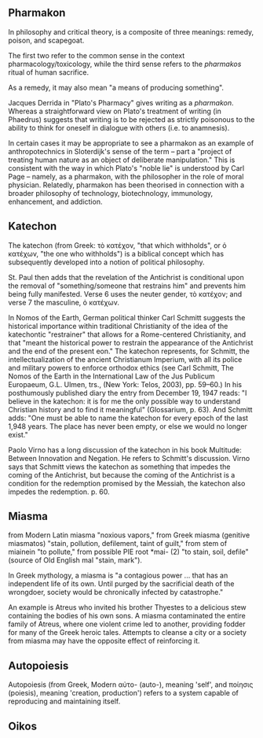 ## Pharmakon

In philosophy and critical theory, is a composite of three meanings: remedy, poison, and scapegoat.  

The first two refer to the common sense in the context pharmacology/toxicology, while the third sense refers to the *pharmakos* ritual of human sacrifice.

As a remedy, it may also mean "a means of producing something".

Jacques Derrida in "Plato's Pharmacy" gives writing as a *pharmakon*. Whereas a straightforward view on Plato's treatment of writing (in Phaedrus) suggests that writing is to be rejected as strictly poisonous to the ability to think for oneself in dialogue with others (i.e. to anamnesis).

In certain cases it may be appropriate to see a pharmakon as an example of anthropotechnics in Sloterdijk's sense of the term – part a "project of treating human nature as an object of deliberate manipulation." This is consistent with the way in which Plato's "noble lie" is understood by Carl Page – namely, as a pharmakon, with the philosopher in the role of moral physician. Relatedly, pharmakon has been theorised in connection with a broader philosophy of technology, biotechnology, immunology, enhancement, and addiction.




## Katechon

The katechon (from Greek: τὸ κατέχον, "that which withholds", or ὁ κατέχων, "the one who withholds") is a biblical concept which has subsequently developed into a notion of political philosophy.

St. Paul then adds that the revelation of the Antichrist is conditional upon the removal of "something/someone that restrains him" and prevents him being fully manifested. Verse 6 uses the neuter gender, τὸ κατέχον; and verse 7 the masculine, ὁ κατέχων.

In Nomos of the Earth, German political thinker Carl Schmitt suggests the historical importance within traditional Christianity of the idea of the katechontic "restrainer" that allows for a Rome-centered Christianity, and that "meant the historical power to restrain the appearance of the Antichrist and the end of the present eon." The katechon represents, for Schmitt, the intellectualization of the ancient Christianum Imperium, with all its police and military powers to enforce orthodox ethics (see Carl Schmitt, The Nomos of the Earth in the International Law of the Jus Publicum Europaeum, G.L. Ulmen, trs., (New York: Telos, 2003), pp. 59–60.) In his posthumously published diary the entry from December 19, 1947 reads: "I believe in the katechon: it is for me the only possible way to understand Christian history and to find it meaningful" (Glossarium, p. 63). And Schmitt adds: "One must be able to name the katechon for every epoch of the last 1,948 years. The place has never been empty, or else we would no longer exist."

Paolo Virno has a long discussion of the katechon in his book Multitude: Between Innovation and Negation. He refers to Schmitt's discussion. Virno says that Schmitt views the katechon as something that impedes the coming of the Antichrist, but because the coming of the Antichrist is a condition for the redemption promised by the Messiah, the katechon also impedes the redemption. p. 60.



## Miasma

from Modern Latin miasma "noxious vapors," from Greek miasma (genitive miasmatos) "stain, pollution, defilement, taint of guilt," from stem of miainein "to pollute," from possible PIE root *mai- (2) "to stain, soil, defile" (source of Old English mal "stain, mark").

In Greek mythology, a miasma is "a contagious power ... that has an independent life of its own. Until purged by the sacrificial death of the wrongdoer, society would be chronically infected by catastrophe."

An example is Atreus who invited his brother Thyestes to a delicious stew containing the bodies of his own sons. A miasma contaminated the entire family of Atreus, where one violent crime led to another, providing fodder for many of the Greek heroic tales. Attempts to cleanse a city or a society from miasma may have the opposite effect of reinforcing it.


## Autopoiesis

Autopoiesis (from Greek, Modern αὐτo- (auto-), meaning 'self', and ποίησις (poiesis), meaning 'creation, production') refers to a system capable of reproducing and maintaining itself.



## Oikos




